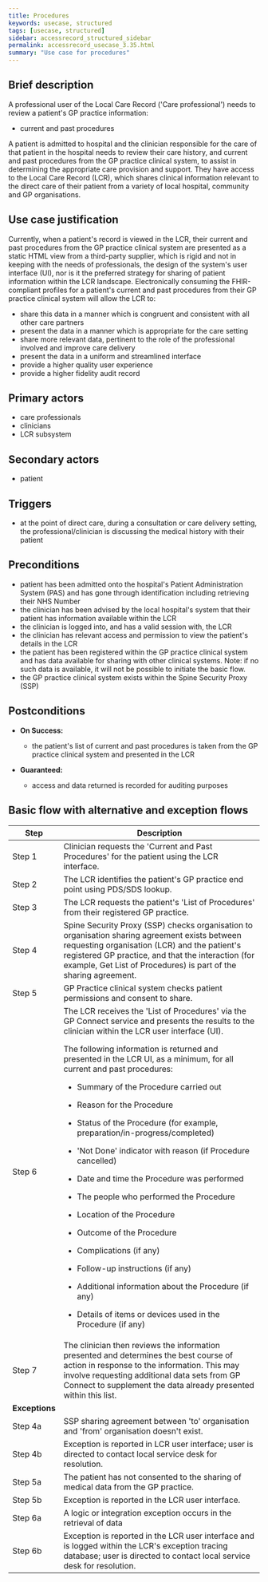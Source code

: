 ```yaml
---
title: Procedures
keywords: usecase, structured
tags: [usecase, structured] 
sidebar: accessrecord_structured_sidebar
permalink: accessrecord_usecase_3.35.html
summary: "Use case for procedures"
---
```


## Brief description

A professional user of the Local Care Record ('Care professional') needs to review a patient's GP practice information:

  - current and past procedures

A patient is admitted to hospital and the clinician responsible for the care of that patient in the hospital needs to review their care history, and current and past procedures from the GP practice clinical system, to assist in determining the appropriate care provision and support. They have access to the Local Care Record (LCR), which shares clinical information relevant to the direct care of their patient from a variety of local hospital, community and GP organisations.

## Use case justification

Currently, when a patient's record is viewed in the LCR, their current and past procedures from the GP practice clinical system are presented as a static HTML view from a third-party supplier, which is rigid and not in keeping with the needs of professionals, the design of the system's user interface (UI), nor is it the preferred strategy for sharing of patient information within the LCR landscape. Electronically consuming the FHIR-compliant profiles for a patient's current and past procedures from their GP practice clinical system will allow the LCR to:

  - share this data in a manner which is congruent and consistent with all other care partners
  - present the data in a manner which is appropriate for the care setting
  - share more relevant data, pertinent to the role of the professional involved and improve care delivery
  - present the data in a uniform and streamlined interface
  - provide a higher quality user experience
  - provide a higher fidelity audit record

## Primary actors

- care professionals
- clinicians
- LCR subsystem

## Secondary actors

- patient

## Triggers

- at the point of direct care, during a consultation or care delivery setting, the professional/clinician is discussing the medical history with their patient

## Preconditions

  - patient has been admitted onto the hospital's Patient Administration System (PAS) and has gone through identification including retrieving their NHS Number
  - the clinician has been advised by the local hospital's system that their patient has information available within the LCR
  - the clinician is logged into, and has a valid session with, the LCR
  - the clinician has relevant access and permission to view the patient's details in the LCR
  - the patient has been registered within the GP practice clinical system and has data available for sharing with other clinical systems. Note: if no such data is available, it will not be possible to initiate the basic flow.
  - the GP practice clinical system exists within the Spine Security Proxy (SSP)

## Postconditions

  - **On Success:**
    
      - the patient's list of current and past procedures is taken from the GP practice clinical system and presented in the LCR

  - **Guaranteed:**
    
      - access and data returned is recorded for auditing purposes

## Basic flow with alternative and exception flows

<table>
<thead>
<tr class="header">
<th width="10%"><strong>Step</strong></th>
<th><strong>Description</strong></th>
</tr>
</thead>
<tbody>
<tr class="header">
<td>Step 1</td>
<td>Clinician requests the 'Current and Past Procedures' for the patient using the LCR interface.</td>
</tr>
<tr class="odd">
<td>Step 2</td>
<td>The LCR identifies the patient's GP practice end point using PDS/SDS lookup.</td>
</tr>
<tr class="even">
<td>Step 3</td>
<td>The LCR requests the patient's 'List of Procedures' from their registered GP practice.</td>
</tr>
<tr class="odd">
<td>Step 4</td>
<td>Spine Security Proxy (SSP) checks organisation to organisation sharing agreement exists between requesting organisation (LCR) and the patient's registered GP practice, and that the interaction (for example, Get List of Procedures) is part of the sharing agreement.</td>
</tr>
<tr class="even">
<td>Step 5</td>
<td>GP Practice clinical system checks patient permissions and consent to share.</td>
</tr>
<tr class="odd">
<td>Step 6</td>
<td>The LCR receives the 'List of Procedures' via the GP Connect service and presents the results to the clinician within the LCR user interface (UI).
<p>The following information is returned and presented in the LCR UI, as a minimum, for all current and past procedures:</p>
<ul>
<li><p>Summary of the Procedure carried out</p></li>
<li><p>Reason for the Procedure</p></li>
<li><p>Status of the Procedure (for example, preparation/in-progress/completed)</p></li>
<li><p>'Not Done' indicator with reason (if Procedure cancelled)</p></li>
<li><p>Date and time the Procedure was performed</p></li>
<li><p>The people who performed the Procedure</p></li>
<li><p>Location of the Procedure</p></li>
<li><p>Outcome of the Procedure</p></li>
<li><p>Complications (if any)</p></li>
<li><p>Follow-up instructions (if any)</p></li>
<li><p>Additional information about the Procedure (if any)</p></li>
<li><p>Details of items or devices used in the Procedure (if any)</p></li>
</ul></td>
</tr>
<tr class="even">
<td>Step 7</td>
<td>The clinician then reviews the information presented and determines the best course of action in response to the information. This may involve requesting additional data sets from GP Connect to supplement the data already presented within this list.</td>
</tr>
<tr class="odd">
<td><b>Exceptions</b></td>
<td></td>
</tr>
<tr class="even">
<td>Step 4a</td>
<td>SSP sharing agreement between 'to' organisation and 'from' organisation doesn't exist.</td>
</tr>
<tr class="odd">
<td>Step 4b</td>
<td>Exception is reported in LCR user interface; user is directed to contact local service desk for resolution.</td>
</tr>
<tr class="even">
<td>Step 5a</td>
<td>The patient has not consented to the sharing of medical data from the GP practice.</td>
</tr>
<tr class="odd">
<td>Step 5b</td>
<td>Exception is reported in the LCR user interface.</td>
</tr>
<tr class="even">
<td>Step 6a</td>
<td>A logic or integration exception occurs in the retrieval of data</td>
</tr>
<tr class="odd">
<td>Step 6b</td>
<td>Exception is reported in the LCR user interface and is logged within the LCR's exception tracing database; user is directed to contact local service desk for resolution.</td>
</tr>
</tbody>
</table>
